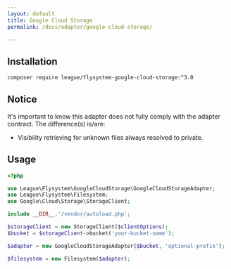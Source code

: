 ```yaml
---
layout: default
title: Google Cloud Storage
permalink: /docs/adapter/google-cloud-storage/

---
```


## Installation

```bash
composer require league/flysystem-google-cloud-storage:^3.0
```

## Notice

It's important to know this adapter does not fully comply with the adapter contract. The difference(s) is/are:

- Visibility retrieving for unknown files always resolved to private.

## Usage

```php
<?php

use League\Flysystem\GoogleCloudStorage\GoogleCloudStorageAdapter;
use League\Flysystem\Filesystem;
use Google\Cloud\Storage\StorageClient;

include __DIR__.'/vendor/autoload.php';

$storageClient = new StorageClient($clientOptions);
$bucket = $storageClient->bucket('your-bucket-name');

$adapter = new GoogleCloudStorageAdapter($bucket, 'optional-prefix');

$filesystem = new Filesystem($adapter);
```

